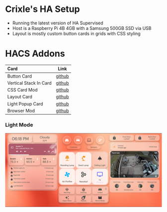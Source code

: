 # Crixle's HA Setup
* Running the latest version of HA Supervised
* Host is a Raspberry Pi 4B 4GB with a Samsung 500GB SSD via USB
* Layout is mostly custom button cards in grids with CSS styling
# HACS Addons
| Card | Link |
| :--- | ---- |
| Button Card | [github](https://github.com/custom-cards/button-card) |
| Vertical Stack In Card | [github](https://github.com/custom-cards/vertical-stack-in-card) |
| CSS Card Mod | [github](https://github.com/thomasloven/lovelace-card-mod) |
| Layout Card | [github](https://github.com/thomasloven/lovelace-layout-card) |
| Light Popup Card | [github](https://github.com/DBuit/light-popup-card) |
| Browser Mod | [github](https://github.com/thomasloven/hass-browser_mod) |

### Light Mode  
![alt text](https://github.com/crixle/homeassistant-config/blob/main/light.PNG "Light Variant")
